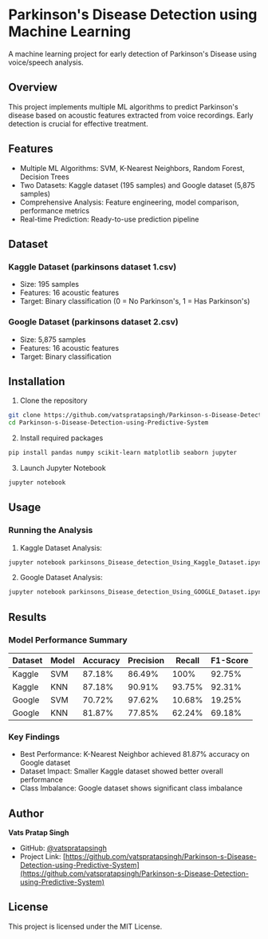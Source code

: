 # Parkinson's Disease Detection using Machine Learning

A machine learning project for early detection of Parkinson's Disease using voice/speech analysis.

## Overview

This project implements multiple ML algorithms to predict Parkinson's disease based on acoustic features extracted from voice recordings. Early detection is crucial for effective treatment.

## Features

- Multiple ML Algorithms: SVM, K-Nearest Neighbors, Random Forest, Decision Trees
- Two Datasets: Kaggle dataset (195 samples) and Google dataset (5,875 samples)
- Comprehensive Analysis: Feature engineering, model comparison, performance metrics
- Real-time Prediction: Ready-to-use prediction pipeline

## Dataset

### Kaggle Dataset (parkinsons dataset 1.csv)
- Size: 195 samples
- Features: 16 acoustic features
- Target: Binary classification (0 = No Parkinson's, 1 = Has Parkinson's)

### Google Dataset (parkinsons dataset 2.csv)
- Size: 5,875 samples
- Features: 16 acoustic features
- Target: Binary classification

## Installation

1. Clone the repository
```bash
git clone https://github.com/vatspratapsingh/Parkinson-s-Disease-Detection-using-Predictive-System.git
cd Parkinson-s-Disease-Detection-using-Predictive-System
```

2. Install required packages
```bash
pip install pandas numpy scikit-learn matplotlib seaborn jupyter
```

3. Launch Jupyter Notebook
```bash
jupyter notebook
```

## Usage

### Running the Analysis

1. Kaggle Dataset Analysis:
```bash
jupyter notebook parkinsons_Disease_detection_Using_Kaggle_Dataset.ipynb
```

2. Google Dataset Analysis:
```bash
jupyter notebook parkinsons_Disease_detection_Using_GOOGLE_Dataset.ipynb
```

## Results

### Model Performance Summary

| Dataset | Model | Accuracy | Precision | Recall | F1-Score |
|---------|-------|----------|-----------|--------|----------|
| Kaggle | SVM | 87.18% | 86.49% | 100% | 92.75% |
| Kaggle | KNN | 87.18% | 90.91% | 93.75% | 92.31% |
| Google | SVM | 70.72% | 97.62% | 10.68% | 19.25% |
| Google | KNN | 81.87% | 77.85% | 62.24% | 69.18% |

### Key Findings

- Best Performance: K-Nearest Neighbor achieved 81.87% accuracy on Google dataset
- Dataset Impact: Smaller Kaggle dataset showed better overall performance
- Class Imbalance: Google dataset shows significant class imbalance

## Author

**Vats Pratap Singh**
- GitHub: [@vatspratapsingh](https://github.com/vatspratapsingh)
- Project Link: [https://github.com/vatspratapsingh/Parkinson-s-Disease-Detection-using-Predictive-System](https://github.com/vatspratapsingh/Parkinson-s-Disease-Detection-using-Predictive-System)

## License

This project is licensed under the MIT License.
